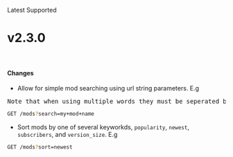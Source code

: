 <span class="badge bg-success-subtle border border-success-subtle text-success-emphasis rounded-pill"><i class="bi bi-check-lg"></i> Latest</span>
<span class="badge bg-primary-subtle border border-primary-subtle text-primary-emphasis rounded-pill"><i class="bi bi-hash"></i> Supported</span>
# v2.3.0
<br/>

#### Changes
- Allow for simple mod searching using url string parameters. E.g
<pre>Note that when using multiple words they must be seperated by `+` and not spaces.</pre>
```bash
GET /mods?search=my+mod+name
```
- Sort mods by one of several keyworkds, `popularity`, `newest`, `subscribers`, and `version_size`. E.g
```bash
GET /mods?sort=newest
```


<br/>

